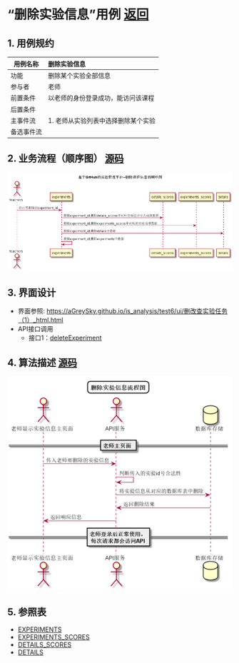 # “删除实验信息”用例 [返回](../../README.md)

## 1. 用例规约

|用例名称|删除实验信息|
|-------|:-------------|
|功能|删除某个实验全部信息|
|参与者|老师|
|前置条件| 以老师的身份登录成功，能访问该课程|
|后置条件||
|主事件流| 1. 老师从实验列表中选择删除某个实验|
|备选事件流||

## 2. 业务流程（顺序图） [源码](../顺序图/删除实验信息.wsd)
![删除实验信息](../images/顺序图/删除实验信息.png) 




## 3. 界面设计
- 界面参照: https://aGreySky.github.io/is_analysis/test6/ui/删改查实验任务（1）_html.html
- API接口调用
    - 接口1：[deleteExperiment](../接口/deleteExperiment.md)

## 4. 算法描述 [源码](../流程图/删除实验信息流程图.wsd)
![删除实验信息流程图](../images/流程图/删除实验信息流程图.png)
    
## 5. 参照表

- [EXPERIMENTS](../数据库设计/数据库设计.md/#EXPERIMENTS)
- [EXPERIMENTS_SCORES](../数据库设计/数据库设计.md/#EXPERIMENTS_SCORES)
- [DETAILS_SCORES](../数据库设计/数据库设计.md/#DETAILS_SCORES)
- [DETAILS](../数据库设计/数据库设计.md/#DETAILS)
